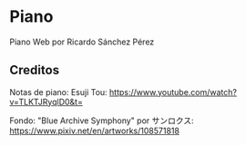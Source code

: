 # Piano
Piano Web por Ricardo Sánchez Pérez

## Creditos
Notas de piano:
Esuji Tou:
https://www.youtube.com/watch?v=TLKTJRyqlD0&t=

Fondo:
"Blue Archive Symphony" por サンロクス:
https://www.pixiv.net/en/artworks/108571818